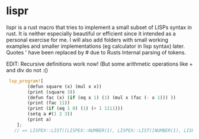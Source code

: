 # lispr

lispr is a rust macro that tries to implement a small subset of LISPs syntax in rust. It is neither especially beautiful or efficient since it intended as a personal exercise for me. I will also add folders with small working examples and smaller implementations (eg calculator in lisp syntax) later. 
Quotes ' have been replaced by # due to Rusts Internal parsing of tokens.

EDIT: Recursive definitions work now! (But some arithmetic operations like + and div do not :()

```rust
 lsp_program![
        (defun square (x) (mul x x))
        (print (square 3))
        (defun fac (x) (if (eq x 1) (1) (mul x (fac (- x 1))) ))
        (print (fac 11))
        (print (if (eq 1 0) (1) (+ 1 1111)))
        (setq a #(1 2 3))
        (print a)
    ];
   // => LISPEX::LIST([LISPEX::NUMBER(1), LISPEX::LIST([NUMBER(1), LISPEX::NUMBER(2), LISPEX::NUMBER(3)])])
```


